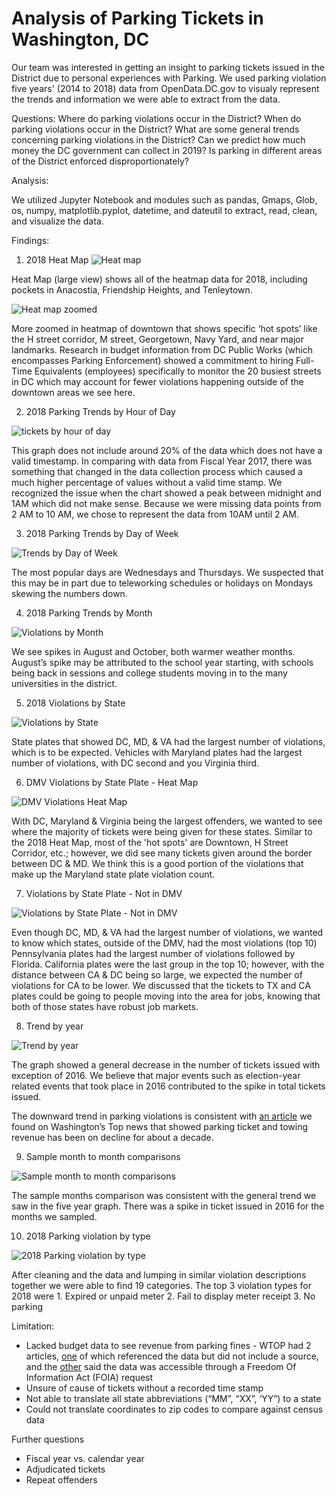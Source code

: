 # Analysis of Parking Tickets in Washington, DC

Our team was interested in getting an insight to parking tickets issued in the District due to personal experiences with Parking. We used parking violation five years' (2014 to 2018) data from OpenData.DC.gov to visualy represent the trends and information we were able to extract from the data. 

Questions:
Where do parking violations occur in the District?
When do parking violations occur in the District?
What are some general trends concerning parking violations in the District?
Can we predict how much money the DC government can collect in 2019?
Is parking in different areas of the District enforced disproportionately?

Analysis: 

We utilized Jupyter Notebook and modules such as pandas, Gmaps, Glob, os, numpy, matplotlib.pyplot, datetime, and dateutil to extract, read, clean, and visualize the data.

Findings: 

1. 2018 Heat Map 
![Heat map](https://github.com/MimiB2010/TeamMiriamProject1/blob/master/Output/2018_Heat_Map_Zoomed_Out.png)

Heat Map (large view) shows all of the heatmap data for 2018, including pockets in Anacostia, Friendship Heights, and Tenleytown.

![Heat map zoomed](https://github.com/MimiB2010/TeamMiriamProject1/blob/master/Output/2018_Heat_Map_Zoomed_In.png)

More zoomed in heatmap of downtown that shows specific ‘hot spots’ like the H street corridor, M street, Georgetown, Navy Yard, and near major landmarks. Research in budget information from DC Public Works (which encompasses Parking Enforcement) showed a commitment to hiring Full-Time Equivalents (employees) specifically to monitor the 20 busiest streets in DC which may account for fewer violations happening outside of the downtown areas we see here.

2. 2018 Parking Trends by Hour of Day

![tickets by hour of day](https://github.com/MimiB2010/TeamMiriamProject1/blob/master/Output/tickets_by_hour.png)

This graph does not include around 20% of the data which does not have a valid timestamp. In comparing with data from Fiscal Year 2017, there was something that changed in the data collection process which caused a much higher percentage of values without a valid time stamp. We recognized the issue when the chart showed a peak between midnight and 1AM which did not make sense. Because we were missing data points from 2 AM to 10 AM, we chose to represent the data from 10AM until 2 AM.

3. 2018 Parking Trends by Day of Week

![Trends by Day of Week](https://github.com/MimiB2010/TeamMiriamProject1/blob/master/Output/tickets_by_dayofweek_18.png)

The most popular days are Wednesdays and Thursdays. We suspected that this may be in part due to teleworking schedules or holidays on Mondays skewing the numbers down.

4. 2018 Parking Trends by Month

![Violations by Month](https://github.com/MimiB2010/TeamMiriamProject1/blob/master/Output/tickets_by_month_18.png)

We see spikes in August and October, both warmer weather months. August’s spike may be attributed to the school year starting, with schools being back in sessions and college students moving in to the many universities in the district.

5. 2018 Violations by State

![Violations by State](https://github.com/MimiB2010/TeamMiriamProject1/blob/master/Output/TopDMV.png)

State plates that showed DC, MD, & VA had the largest number of violations, which is to be expected.
Vehicles with Maryland plates had the largest number of violations, with DC second and you Virginia third.

6. DMV Violations by State Plate - Heat Map

![DMV Violations Heat Map](https://github.com/MimiB2010/TeamMiriamProject1/blob/master/Output/dmv_plates_heatmap_18.png)

With DC, Maryland & Virginia being the largest offenders, we wanted to see where the majority of tickets were being given for these states. Similar to the 2018 Heat Map, most of the 'hot spots' are Downtown, H Street Corridor, etc.; however, we did see many tickets given around the border between DC & MD. We think this is a good portion of the violations that make up the Maryland state plate violation count. 

7. Violations by State Plate - Not in DMV

![Violations by State Plate - Not in DMV](https://github.com/MimiB2010/TeamMiriamProject1/blob/master/Output/Top10DMV.png)

Even though DC, MD, & VA had the largest number of violations, we wanted to know which states, outside of the DMV, had the most violations (top 10)
Pennsylvania plates had the largest number of violations followed by Florida.
California plates were the last group in the top 10; however, with the distance between CA & DC being so large, we expected the number of violations for CA to be lower. We discussed that the tickets to TX and CA plates could be going to people moving into the area for jobs, knowing that both of those states have robust job markets.

8. Trend by year

![Trend by year](https://github.com/MimiB2010/TeamMiriamProject1/blob/master/Output/Five%20Year%20trend%20by%20Month.png)

The graph showed a general decrease in the number of tickets issued with exception of 2016. We believe that major events such as election-year related events that took place in 2016 contributed to the spike in total tickets issued. 

The downward trend in parking violations is consistent with [an article](https://wtop.com/dc-transit/2019/02/d-c-parking-ticket-revenue-declining/) we found on Washington’s Top news that showed parking ticket and towing revenue has been on decline for about a decade. 

9. Sample month to month comparisons

![Sample month to month comparisons](https://github.com/MimiB2010/TeamMiriamProject1/blob/master/Output/MOM%20Total%20Tcikets.png)

The sample months comparison was consistent with the general trend we saw in the five year graph. There was a spike in ticket issued in 2016 for the months we sampled.

10. 2018 Parking violation by type

![2018 Parking violation by type](https://github.com/MimiB2010/TeamMiriamProject1/blob/master/Output/2018%20Violation_Type.png)

After cleaning and the data and lumping in similar violation descriptions together we were able to find 19 categories. The top 3 violation types for 2018 were 
      1. Expired or unpaid meter
      2. Fail to display meter receipt 
      3. No parking


Limitation:

- Lacked budget data to see revenue from parking fines - WTOP had 2 articles, [one](https://wtop.com/dc-transit/2019/02/d-c-parking-ticket-revenue-declining/) of which referenced the data but did not include a source,  and the [other](https://wtop.com/dc/2018/09/aaa-fewer-and-fewer-parking-tickets-are-getting-issued-around-dc/) said the data was accessible through a Freedom Of Information Act (FOIA)  request
- Unsure of cause of tickets without a recorded time stamp
- Not able to translate all state abbreviations (“MM”, “XX”, ‘YY”) to a state
- Could not translate coordinates to zip codes to compare against census data

Further questions

- Fiscal year vs. calendar year
- Adjudicated tickets
- Repeat offenders 
